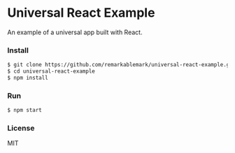 # Universal React Example

An example of a universal app built with React.

### Install

```sh
$ git clone https://github.com/remarkablemark/universal-react-example.git # or download zip
$ cd universal-react-example
$ npm install
```

### Run

```sh
$ npm start
```

### License

MIT

